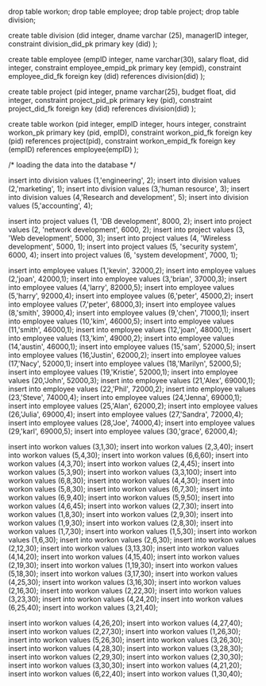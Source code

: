 drop table workon; 
drop table employee; 
drop table project; 
drop table division; 

create table division 
(did integer, 
dname varchar (25), 
managerID integer, 
constraint division_did_pk primary key (did) 
); 

create table employee 
(empID integer, 
name varchar(30), 
salary float, 
did integer, 
constraint employee_empid_pk primary key (empid), 
constraint employee_did_fk foreign key (did) references division(did) 
); 

create table project 
(pid integer, 
pname varchar(25), 
budget float, 
did integer, 
constraint project_pid_pk primary key (pid), 
constraint project_did_fk foreign key (did) references division(did) 
); 

create table workon 
(pid integer, 
empID integer, 
hours integer, 
constraint workon_pk primary key (pid, empID),
constraint workon_pid_fk foreign key (pid) references project(pid), 
constraint workon_empid_fk foreign key (empID) references employee(empID) 
); 

/* loading the data into the database */ 

insert into division 
values (1,'engineering', 2); 
insert into division 
values (2,'marketing', 1); 
insert into division 
values (3,'human resource', 3); 
insert into division 
values (4,'Research and development', 5); 
insert into division 
values (5,'accounting', 4); 

insert into project 
values (1, 'DB development', 8000, 2); 
insert into project 
values (2, 'network development', 6000, 2); 
insert into project 
values (3, 'Web development', 5000, 3); 
insert into project 
values (4, 'Wireless development', 5000, 1); 
insert into project 
values (5, 'security system', 6000, 4); 
insert into project 
values (6, 'system development', 7000, 1); 

insert into employee 
values (1,'kevin', 32000,2); 
insert into employee 
values (2,'joan', 42000,1); 
insert into employee 
values (3,'brian', 37000,3); 
insert into employee 
values (4,'larry', 82000,5); 
insert into employee 
values (5,'harry', 92000,4); 
insert into employee 
values (6,'peter', 45000,2); 
insert into employee 
values (7,'peter', 68000,3); 
insert into employee 
values (8,'smith', 39000,4); 
insert into employee 
values (9,'chen', 71000,1); 
insert into employee 
values (10,'kim', 46000,5); 
insert into employee 
values (11,'smith', 46000,1); 
insert into employee 
values (12,'joan', 48000,1); 
insert into employee 
values (13,'kim', 49000,2); 
insert into employee 
values (14,'austin', 46000,1); 
insert into employee 
values (15,'sam', 52000,5);
insert into employee 
values (16,'Justin', 62000,2); 
insert into employee 
values (17,'Nacy', 52000,1);
insert into employee 
values (18,'Marilyn', 52000,5);
insert into employee 
values (19,'Kristie', 52000,1);
insert into employee 
values (20,'John', 52000,3);
insert into employee
values (21,'Alex', 69000,1); 
insert into employee 
values (22,'Phil', 72000,2);
insert into employee 
values (23,'Steve', 74000,4);
insert into employee 
values (24,'Jenna', 69000,1);
insert into employee 
values (25,'Alan', 62000,2);
insert into employee
values (26,'Julia', 69000,4); 
insert into employee 
values (27,'Sandra', 72000,4);
insert into employee 
values (28,'Joe', 74000,4);
insert into employee 
values (29,'karl', 69000,5);
insert into employee 
values (30,'grace', 62000,4);


insert into workon 
values (3,1,30); 
insert into workon 
values (2,3,40); 
insert into workon 
values (5,4,30); 
insert into workon 
values (6,6,60); 
insert into workon 
values (4,3,70); 
insert into workon 
values (2,4,45); 
insert into workon 
values (5,3,90); 
insert into workon 
values (3,3,100); 
insert into workon 
values (6,8,30); 
insert into workon 
values (4,4,30); 
insert into workon 
values (5,8,30); 
insert into workon 
values (6,7,30); 
insert into workon 
values (6,9,40); 
insert into workon 
values (5,9,50); 
insert into workon 
values (4,6,45); 
insert into workon 
values (2,7,30); 
insert into workon 
values (1,8,30); 
insert into workon 
values (2,9,30); 
insert into workon 
values (1,9,30); 
insert into workon 
values (2,8,30); 
insert into workon 
values (1,7,30); 
insert into workon 
values (1,5,30); 
insert into workon 
values (1,6,30); 
insert into workon 
values (2,6,30);
insert into workon 
values (2,12,30);
insert into workon 
values (3,13,30);
insert into workon 
values (4,14,20);
insert into workon 
values (4,15,40);
insert into workon 
values (2,19,30); 
insert into workon 
values (1,19,30); 
insert into workon 
values (5,18,30); 
insert into workon 
values (3,17,30); 
insert into workon 
values (4,25,30); 
insert into workon 
values (3,16,30); 
insert into workon 
values (2,16,30);
insert into workon 
values (2,22,30);
insert into workon 
values (3,23,30);
insert into workon 
values (4,24,20);
insert into workon 
values (6,25,40);
insert into workon 
values (3,21,40);

insert into workon 
values (4,26,20);
insert into workon 
values (4,27,40);
insert into workon 
values (2,27,30); 
insert into workon 
values (1,26,30); 
insert into workon 
values (5,26,30); 
insert into workon 
values (3,26,30); 
insert into workon 
values (4,28,30); 
insert into workon 
values (3,28,30); 
insert into workon 
values (2,29,30);
insert into workon 
values (2,30,30);
insert into workon 
values (3,30,30);
insert into workon 
values (4,21,20);
insert into workon 
values (6,22,40);
insert into workon 
values (1,30,40);

